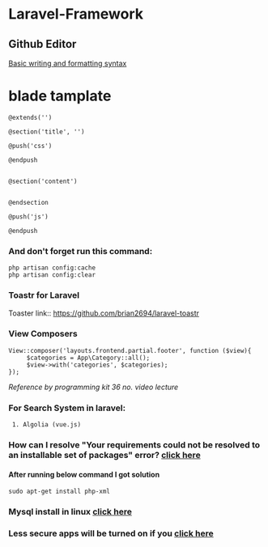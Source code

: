 # Laravel-Framework

## Github Editor
[Basic writing and formatting syntax](https://docs.github.com/en/github/writing-on-github/getting-started-with-writing-and-formatting-on-github/basic-writing-and-formatting-syntax)

# blade tamplate
```
@extends('')

@section('title', '')

@push('css')

@endpush


@section('content')


@endsection

@push('js')

@endpush

```

### And don't forget run this command:
```
php artisan config:cache
php artisan config:clear
```

### Toastr for Laravel

Toaster link:: https://github.com/brian2694/laravel-toastr

### View Composers
```
View::composer('layouts.frontend.partial.footer', function ($view){
     $categories = App\Category::all();
     $view->with('categories', $categories);
});
``` 
*Reference by programming kit 36 no. video lecture*

### For Search System in laravel:
     1. Algolia (vue.js)

### How can I resolve "Your requirements could not be resolved to an installable set of packages" error? [click here](https://stackoverflow.com/questions/29318709/how-can-i-resolve-your-requirements-could-not-be-resolved-to-an-installable-set)
#### After running below command I got solution
```
sudo apt-get install php-xml
```

### Mysql install in linux [click here](https://www.digitalocean.com/community/tutorials/how-to-install-mariadb-on-ubuntu-20-04)




### Less secure apps will be turned on if you [click here](https://www.google.com/settings/security/lesssecureapps)

